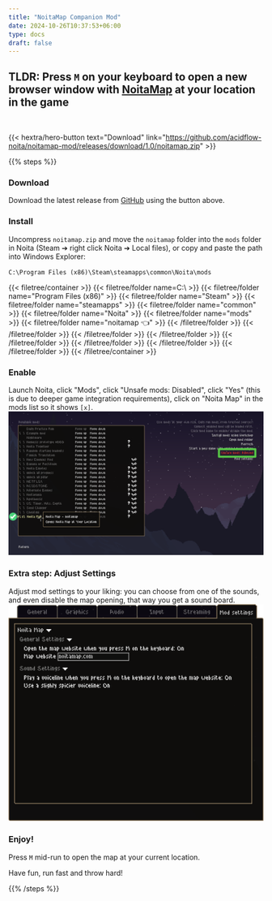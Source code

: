 ```yaml
---
title: "NoitaMap Companion Mod"
date: 2024-10-26T10:37:53+06:00
type: docs
draft: false
---
```


## TLDR: Press `M` on your keyboard to open a new browser window with [NoitaMap](https://noitamap.com/) at your location in the game

<br>

{{< hextra/hero-button text="Download" link="https://github.com/acidflow-noita/noitamap-mod/releases/download/1.0/noitamap.zip" >}}

{{% steps %}}

### Download

Download the latest release from [GitHub](https://github.com/acidflow-noita/noitamap-mod) using the button above.

### Install

Uncompress `noitamap.zip` and move the `noitamap` folder into the `mods` folder in Noita (Steam ➔ right click Noita ➔ Local files), or copy and paste the path into Windows Explorer:
```plaintext {filename="Noita Mods Location"}
C:\Program Files (x86)\Steam\steamapps\common\Noita\mods
```

{{< filetree/container >}}
{{< filetree/folder name=C:\ >}}
{{< filetree/folder name="Program Files (x86)" >}}
{{< filetree/folder name="Steam" >}}
{{< filetree/folder name="steamapps" >}}
{{< filetree/folder name="common" >}}
{{< filetree/folder name="Noita" >}}
{{< filetree/folder name="mods" >}}
{{< filetree/folder name="noitamap 👈" >}}
{{< /filetree/folder >}}
{{< /filetree/folder >}}
{{< /filetree/folder >}}
{{< /filetree/folder >}}
{{< /filetree/folder >}}
{{< /filetree/folder >}}
{{< /filetree/folder >}}
{{< /filetree/folder >}}
{{< /filetree/container >}}

### Enable

Launch Noita, click "Mods", click "Unsafe mods: Disabled", click "Yes" (this is due to deeper game integration requirements), click on "Noita Map" in the mods list so it shows `[x]`.
![NoitaMap Mod Enabled](images/noitamap_mod_enabled.png)

### Extra step: Adjust Settings

Adjust mod settings to your liking: you can choose from one of the sounds, and even disable the map opening, that way you get a sound board.
![NoitaMap Mod Settings](images/noitamap_mod_settings.png)

### Enjoy!

Press `M` mid-run to open the map at your current location.

Have fun, run fast and throw hard!

{{% /steps %}}
